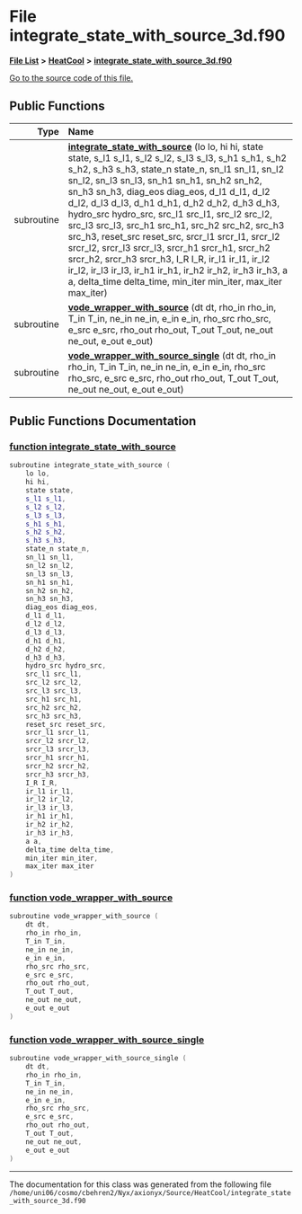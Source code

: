 
# File integrate\_state\_with\_source\_3d.f90


[**File List**](files.md) **>** [**HeatCool**](dir_8c890215953ac09098af8cb94c8b9fc0.md) **>** [**integrate\_state\_with\_source\_3d.f90**](integrate__state__with__source__3d_8f90.md)

[Go to the source code of this file.](integrate__state__with__source__3d_8f90_source.md)


















## Public Functions

| Type | Name |
| ---: | :--- |
|  subroutine | [**integrate\_state\_with\_source**](integrate__state__with__source__3d_8f90.md#function-integrate-state-with-source) (lo lo, hi hi, state state, s\_l1 s\_l1, s\_l2 s\_l2, s\_l3 s\_l3, s\_h1 s\_h1, s\_h2 s\_h2, s\_h3 s\_h3, state\_n state\_n, sn\_l1 sn\_l1, sn\_l2 sn\_l2, sn\_l3 sn\_l3, sn\_h1 sn\_h1, sn\_h2 sn\_h2, sn\_h3 sn\_h3, diag\_eos diag\_eos, d\_l1 d\_l1, d\_l2 d\_l2, d\_l3 d\_l3, d\_h1 d\_h1, d\_h2 d\_h2, d\_h3 d\_h3, hydro\_src hydro\_src, src\_l1 src\_l1, src\_l2 src\_l2, src\_l3 src\_l3, src\_h1 src\_h1, src\_h2 src\_h2, src\_h3 src\_h3, reset\_src reset\_src, srcr\_l1 srcr\_l1, srcr\_l2 srcr\_l2, srcr\_l3 srcr\_l3, srcr\_h1 srcr\_h1, srcr\_h2 srcr\_h2, srcr\_h3 srcr\_h3, I\_R I\_R, ir\_l1 ir\_l1, ir\_l2 ir\_l2, ir\_l3 ir\_l3, ir\_h1 ir\_h1, ir\_h2 ir\_h2, ir\_h3 ir\_h3, a a, delta\_time delta\_time, min\_iter min\_iter, max\_iter max\_iter) <br> |
|  subroutine | [**vode\_wrapper\_with\_source**](integrate__state__with__source__3d_8f90.md#function-vode-wrapper-with-source) (dt dt, rho\_in rho\_in, T\_in T\_in, ne\_in ne\_in, e\_in e\_in, rho\_src rho\_src, e\_src e\_src, rho\_out rho\_out, T\_out T\_out, ne\_out ne\_out, e\_out e\_out) <br> |
|  subroutine | [**vode\_wrapper\_with\_source\_single**](integrate__state__with__source__3d_8f90.md#function-vode-wrapper-with-source-single) (dt dt, rho\_in rho\_in, T\_in T\_in, ne\_in ne\_in, e\_in e\_in, rho\_src rho\_src, e\_src e\_src, rho\_out rho\_out, T\_out T\_out, ne\_out ne\_out, e\_out e\_out) <br> |








## Public Functions Documentation


### <a href="#function-integrate-state-with-source" id="function-integrate-state-with-source">function integrate\_state\_with\_source </a>


```cpp
subroutine integrate_state_with_source (
    lo lo,
    hi hi,
    state state,
    s_l1 s_l1,
    s_l2 s_l2,
    s_l3 s_l3,
    s_h1 s_h1,
    s_h2 s_h2,
    s_h3 s_h3,
    state_n state_n,
    sn_l1 sn_l1,
    sn_l2 sn_l2,
    sn_l3 sn_l3,
    sn_h1 sn_h1,
    sn_h2 sn_h2,
    sn_h3 sn_h3,
    diag_eos diag_eos,
    d_l1 d_l1,
    d_l2 d_l2,
    d_l3 d_l3,
    d_h1 d_h1,
    d_h2 d_h2,
    d_h3 d_h3,
    hydro_src hydro_src,
    src_l1 src_l1,
    src_l2 src_l2,
    src_l3 src_l3,
    src_h1 src_h1,
    src_h2 src_h2,
    src_h3 src_h3,
    reset_src reset_src,
    srcr_l1 srcr_l1,
    srcr_l2 srcr_l2,
    srcr_l3 srcr_l3,
    srcr_h1 srcr_h1,
    srcr_h2 srcr_h2,
    srcr_h3 srcr_h3,
    I_R I_R,
    ir_l1 ir_l1,
    ir_l2 ir_l2,
    ir_l3 ir_l3,
    ir_h1 ir_h1,
    ir_h2 ir_h2,
    ir_h3 ir_h3,
    a a,
    delta_time delta_time,
    min_iter min_iter,
    max_iter max_iter
) 
```



### <a href="#function-vode-wrapper-with-source" id="function-vode-wrapper-with-source">function vode\_wrapper\_with\_source </a>


```cpp
subroutine vode_wrapper_with_source (
    dt dt,
    rho_in rho_in,
    T_in T_in,
    ne_in ne_in,
    e_in e_in,
    rho_src rho_src,
    e_src e_src,
    rho_out rho_out,
    T_out T_out,
    ne_out ne_out,
    e_out e_out
) 
```



### <a href="#function-vode-wrapper-with-source-single" id="function-vode-wrapper-with-source-single">function vode\_wrapper\_with\_source\_single </a>


```cpp
subroutine vode_wrapper_with_source_single (
    dt dt,
    rho_in rho_in,
    T_in T_in,
    ne_in ne_in,
    e_in e_in,
    rho_src rho_src,
    e_src e_src,
    rho_out rho_out,
    T_out T_out,
    ne_out ne_out,
    e_out e_out
) 
```



------------------------------
The documentation for this class was generated from the following file `/home/uni06/cosmo/cbehren2/Nyx/axionyx/Source/HeatCool/integrate_state_with_source_3d.f90`